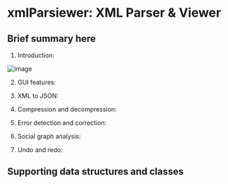 # xmlParsiewer: XML Parser & Viewer

## Brief summary here

1. Introduction:

![image](https://github.com/mohamedAdhamc/xmlParsiewer/assets/90795679/be85cf62-3214-4330-8a72-da4ec1435372)

2. GUI features:

3. XML to JSON:

4. Compression and decompression:

5. Error detection and correction:

6. Social graph analysis:

7. Undo and redo:


## Supporting data structures and classes


